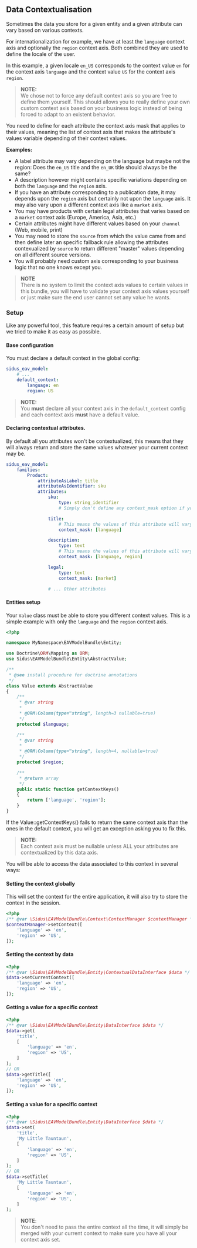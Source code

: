 ## Data Contextualisation

Sometimes the data you store for a given entity and a given attribute can vary based on various contexts.

For internationalization for example, we have at least the ````language```` context axis and optionally the
````region```` context axis. Both combined they are used to define the locale of the user.

In this example, a given locale ````en_US```` corresponds to the context value ````en```` for the context axis
````language```` and the context value ````US```` for the context axis ````region````.

> **NOTE:**<br>
> We chose not to force any default context axis so you are free to define them yourself. This should allows you to
> really define your own custom context axis based on your business logic instead of being forced to adapt to an
> existent behavior.

You need to define for each attribute the context axis mask that applies to their values, meaning the list of context
axis that makes the attribute's values variable depending of their context values.

**Examples:**
- A label attribute may vary depending on the language but maybe not the region: Does the ````en_US```` title and the
  ````en_UK```` title should always be the same?
- A description however might contains specific variations depending on both the ````language```` and the ````region````
  axis.
- If you have an attribute corresponding to a publication date, it may depends upon the ````region```` axis but
  certainly not upon the ````language```` axis. It may also vary upon a different context axis like a ````market````
  axis.
- You may have products with certain legal attributes that varies based on a ````market```` context axis (Europe,
  America, Asia, etc.)
- Certain attributes might have different values based on your ````channel```` (Web, mobile, print)
- You may need to store the ````source```` from which the value came from and then define later an specific fallback
  rule allowing the attributes contexualized by ````source```` to return different "master" values depending on all
  different source versions.
- You will probably need custom axis corresponding to your business logic that no one knows except you.

> **NOTE**<br>
> There is no system to limit the context axis values to certain values in this bundle, you will have to validate your
> context axis values yourself or just make sure the end user cannot set any value he wants.

### Setup

Like any powerful tool, this feature requires a certain amount of setup but we tried to make it as easy as possible.

#### Base configuration

You must declare a default context in the global config:

````yaml
sidus_eav_model:
    # ...
    default_context:
        language: en
        region: US
````

> **NOTE:**<br>
> You **must** declare all your context axis in the ````default_context```` config and each context axis **must** have
> a default value.

#### Declaring contextual attributes.

By default all you attributes won't be contextualized, this means that they will always return and store the same values
whatever your current context may be.

````yaml
sidus_eav_model:
    families:
        Product:
            attributeAsLabel: title
            attributeAsIdentifier: sku
            attributes:
                sku:
                    type: string_identifier
                    # Simply don't define any context_mask option if you don't want your attribute to be contextualized

                title:
                    # This means the values of this attribute will vary depending on the language
                    context_mask: [language]

                description:
                    type: text
                    # This means the values of this attribute will vary depending on the language AND the region
                    context_mask: [language, region]

                legal:
                    type: text
                    context_mask: [market]

                # ... Other attributes
````

#### Entities setup

Your ````Value```` class must be able to store you different context values. This is a simple example with only the
````language```` and the ````region```` context axis.

````php
<?php

namespace MyNamespace\EAVModelBundle\Entity;

use Doctrine\ORM\Mapping as ORM;
use Sidus\EAVModelBundle\Entity\AbstractValue;

/**
 * @see install procedure for doctrine annotations
 */
class Value extends AbstractValue
{
    /**
     * @var string
     *
     * @ORM\Column(type="string", length=3 nullable=true)
     */
    protected $language;

    /**
     * @var string
     *
     * @ORM\Column(type="string", length=4, nullable=true)
     */
    protected $region;

    /**
     * @return array
     */
    public static function getContextKeys()
    {
        return ['language', 'region'];
    }
}
````

If the Value::getContextKeys() fails to return the same context axis than the ones in the default context, you will get
an exception asking you to fix this.

> **NOTE:**<br>
> Each context axis must be nullable unless ALL your attributes are contextualized by this data axis.

You will be able to access the data associated to this context in several ways:

#### Setting the context globally

This will set the context for the entire application, it will also try to store the context in the session.
````php
<?php
/** @var \Sidus\EAVModelBundle\Context\ContextManager $contextManager */
$contextManager->setContext([
    'language' => 'en',
    'region' => 'US',
]);
````

#### Setting the context by data
````php
<?php
/** @var \Sidus\EAVModelBundle\Entity\ContextualDataInterface $data */
$data->setCurrentContext([
    'language' => 'en',
    'region' => 'US',
]);
````

#### Getting a value for a specific context
````php
<?php
/** @var \Sidus\EAVModelBundle\Entity\DataInterface $data */
$data->get(
    'title',
    [
        'language' => 'en',
        'region' => 'US',
    ]
);
// OR
$data->getTitle([
    'language' => 'en',
    'region' => 'US',
]);
````

#### Setting a value for a specific context
````php
<?php
/** @var \Sidus\EAVModelBundle\Entity\DataInterface $data */
$data->set(
    'title',
    'My Little Tauntaun',
    [
        'language' => 'en',
        'region' => 'US',
    ]
);
// OR
$data->setTitle(
    'My Little Tauntaun',
    [
        'language' => 'en',
        'region' => 'US',
    ]
);
````

> **NOTE**:<br>
> You don't need to pass the entire context all the time, it will simply be merged with your current context to make
> sure you have all your context axis set.
